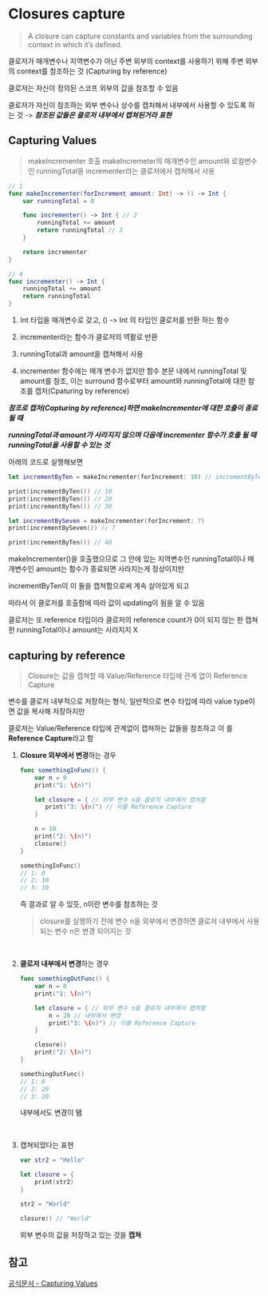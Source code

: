 # Closures capture

> A closure can capture constants and variables from the surrounding context in which it’s defined.

클로저가 매개변수나 지역변수가 아닌 주변 외부의 context를 사용하기 위해 주변 외부의 context를 참조하는 것 (Capturing by reference)

클로저는 자신이 정의된 스코프 외부의 값을 참조할 수 있음

클로저가 자신이 참조하는 외부 변수나 상수를 캡처해서 내부에서 사용할 수 있도록 하는 것 -> **_참조된 값들은 클로저 내부에서 캡쳐된거라 표현_**

## Capturing Values

> makeIncrementer 호출
> makeIncremeter의 매개변수인 amount와 로컬변수인 runningTotal을 incrementer라는 클로저에서 캡쳐해서 사용

```swift
// 1
func makeIncrementer(forIncrement amount: Int) -> () -> Int {
    var runningTotal = 0

    func incrementer() -> Int { // 2
        runningTotal += amount
        return runningTotal // 3
    }

    return incrementer
}

// 4
func incrementer() -> Int {
    runningTotal += amount
    return runningTotal
}
```

1. Int 타입을 매개변수로 갖고, () -> Int 의 타입인 클로저를 반환 하는 함수
   <br/>

2. incrementer라는 함수가 클로저의 역활로 반환
   <br/>

3. runningTotal과 amount을 캡쳐해서 사용
   <br/>

4. incrementer 함수에는 매개 변수가 없지만 함수 본문 내에서 runningTotal 및 amount를 참조, 이는 surround 함수로부터 amount와 runningTotal에 대한 참조를 캡처(Cpaturing by reference)

**_참조로 캡처(Capturing by reference)하면 makeIncrementer에 대한 호출이 종료 될 때_**

**_runningTotal과 amount가 사라지지 않으며 다음에 incrementer 함수가 호출 될 때 runningTotal을 사용할 수 있는 것_**

아래의 코드로 실행해보면

```swift
let incrementByTen = makeIncrementer(forIncrement: 10) // incrementByTen은 makeIncrementer 라는 함수를 호출해서 반환된 클로저

print(incrementByTen()) // 10
print(incrementByTen()) // 20
print(incrementByTen()) // 30

let incrementBySeven = makeIncrementer(forIncrement: 7)
print(incrementBySeven()) // 7

print(incrementByTen()) // 40
```

makeIncrementer()을 호출했으므로 그 안에 있는 지역변수인 runningTotal이나 매개변수인 amount는 함수가 종료되면 사라지는게 정상이지만

incrementByTen이 이 둘을 캡쳐함으로써 계속 살아있게 되고

따라서 이 클로저를 호출함에 따라 값이 updating이 됨을 알 수 있음

클로저는 또 reference 타입이라 클로저의 reference count가 0이 되지 않는 한 캡쳐한 runningTotal이나 amount는 사라지지 X

## capturing by reference

> Closure는 값을 캡쳐할 때 Value/Reference 타입에 관계 없이 Reference Capture

변수를 클로저 내부적으로 저장하는 형식, 일반적으로 변수 타입에 따라 value type이면 값을 복사해 저장하지만

클로저는 Value/Reference 타입에 관계없이 캡쳐하는 값들을 참조하고 이 를 **Reference Capture**라고 함

1. **Closure 외부에서 변경**하는 경우

   ```swift
   func somethingInFunc() {
       var n = 0
       print("1: \(n)")

       let closure = { // 외부 변수 n을 클로저 내부에서 캡처함
          print("3: \(n)") // 이를 Reference Capture
       }

       n = 10
       print("2: \(n)")
       closure()
   }

   somethingInFunc()
   // 1: 0
   // 2: 10
   // 3: 10
   ```

   즉 결과로 알 수 있듯, n이란 변수를 참조하는 것

   > closure를 실행하기 전에 변수 n을 외부에서 변경하면
   > 클로저 내부에서 사용되는 변수 n은 변경 되어지는 것

   <br/>

2. **클로저 내부에서 변경**하는 경우

   ```swift
   func somethingOutFunc() {
       var n = 0
       print("1: \(n)")

       let closure = { // 외부 변수 n을 클로저 내부에서 캡처함
           n = 20 // 내부에서 변경
           print("3: \(n)") // 이를 Reference Capture
       }

       closure()
       print("2: \(n)")
   }

   somethingOutFunc()
   // 1: 0
   // 2: 20
   // 3: 20
   ```

   내부에서도 변경이 됌

   <br/>

3. 캡쳐되었다는 표현

   ```swift
   var str2 = "Hello"

   let closure = {
       print(str2)
   }

   str2 = "World"

   closure() // "World"
   ```

   외부 변수의 값을 저장하고 있는 것을 **캡쳐**

## 참고

[공식문서 - Capturing Values](https://docs.swift.org/swift-book/documentation/the-swift-programming-language/closures/#Capturing-Values)
